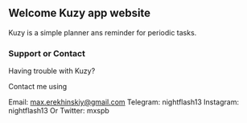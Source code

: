 ## Welcome Kuzy app website

Kuzy is a simple planner ans reminder for periodic tasks.


### Support or Contact

Having trouble with Kuzy?

Contact me using 

Email: max.erekhinskiy@gmail.com
Telegram: nightflash13
Instagram: nightflash13
Or Twitter: mxspb
